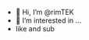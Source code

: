 - 👋 Hi, I’m @rimTEK
- 👀 I’m interested in ...
- like and sub

<!---
rimTEK/rimTEK is a ✨ special ✨ repository because its `README.md` (this file) appears on your GitHub profile.
You can click the Preview link to take a look at your changes.
--->
